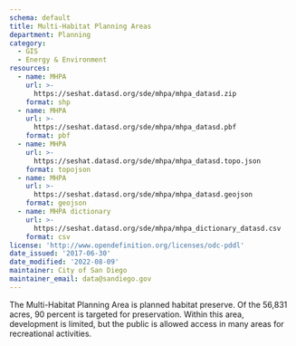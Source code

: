 ```yaml
---
schema: default
title: Multi-Habitat Planning Areas
department: Planning
category:
  - GIS
  - Energy & Environment
resources:
  - name: MHPA
    url: >-
      https://seshat.datasd.org/sde/mhpa/mhpa_datasd.zip
    format: shp
  - name: MHPA
    url: >-
      https://seshat.datasd.org/sde/mhpa/mhpa_datasd.pbf
    format: pbf
  - name: MHPA
    url: >-
      https://seshat.datasd.org/sde/mhpa/mhpa_datasd.topo.json
    format: topojson
  - name: MHPA
    url: >-
      https://seshat.datasd.org/sde/mhpa/mhpa_datasd.geojson
    format: geojson
  - name: MHPA dictionary
    url: >-
      https://seshat.datasd.org/sde/mhpa/mhpa_dictionary_datasd.csv
    format: csv
license: 'http://www.opendefinition.org/licenses/odc-pddl'
date_issued: '2017-06-30'
date_modified: '2022-08-09'
maintainer: City of San Diego
maintainer_email: data@sandiego.gov
---
```

The Multi-Habitat Planning Area is planned habitat preserve. Of the 56,831 acres, 90 percent is targeted for preservation. Within this area, development is limited, but the public is allowed access in many areas for recreational activities.
<!--more-->
